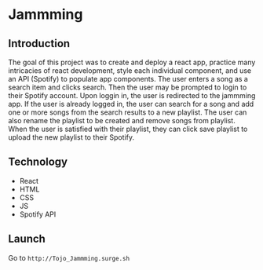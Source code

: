 # Jammming
## Introduction
The goal of this project was to create and deploy a react app, practice many intricacies of react development, style each individual component, and use an API (Spotify) to populate app components. The user enters a song as a search item and clicks search. Then the user may be prompted to login to their Spotify account. Upon loggin in, the user is redirected to the jammming app. If the user is already logged in, the user can search for a song and add one or more songs from the search results to a new playlist. The user can also rename the playlist to be created and remove songs from playlist. When the user is satisfied with their playlist, they can click save playlist to upload the new playlist to their Spotify.
## Technology
* React
* HTML
* CSS
* JS
* Spotify API
## Launch
Go to `http://Tojo_Jammming.surge.sh`
